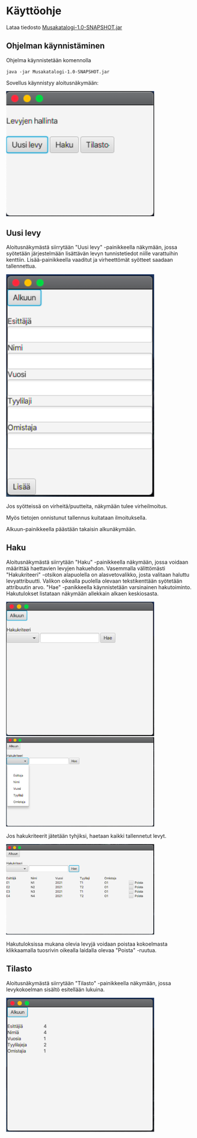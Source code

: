 # Käyttöohje

Lataa tiedosto [Musakatalogi-1.0-SNAPSHOT.jar](https://github.com/SuloKM/ot-harjoitustyo/releases/tag/viikko5)

## Ohjelman käynnistäminen

Ohjelma käynnistetään komennolla

```
java -jar Musakatalogi-1.0-SNAPSHOT.jar
```

Sovellus käynnistyy aloitusnäkymään:

<img src="https://raw.githubusercontent.com/SuloKM/ot-harjoitustyo/master/dokumentaatio/kuvat/alkunakyma.png" width="400">

## Uusi levy

Aloitusnäkymästä siirrytään "Uusi levy" -painikkeella näkymään, jossa syötetään järjestelmään lisättävän
levyn tunnistetiedot niille varattuihin kenttiin. Lisää-painikkeella vaaditut ja virheettömät syötteet 
saadaan tallennettua.

<img src="https://raw.githubusercontent.com/SuloKM/ot-harjoitustyo/master/dokumentaatio/kuvat/uusilevy.png" width="400">

Jos syötteissä on virheitä/puutteita, näkymään tulee virheilmoitus.

Myös tietojen onnistunut tallennus kuitataan ilmoituksella.

Alkuun-painikkeella päästään takaisin alkunäkymään.

## Haku

Aloitusnäkymästä siirrytään "Haku" -painikkeella näkymään, jossa voidaan määrittää haettavien levyjen hakuehdon. Vasemmalla välittömästi "Hakukriteeri" -otsikon alapuolella on alasvetovalikko, josta valitaan haluttu levyattribuutti. Valikon oikealla puolella olevaan tekstikenttään syötetään attribuutin arvo. "Hae" -panikkeella käynnistetään varsinainen hakutoiminto. Hakutulokset listataan näkymään allekkain alkaen keskiosasta.

<img src="https://raw.githubusercontent.com/SuloKM/ot-harjoitustyo/master/dokumentaatio/kuvat/hakunakyma.png" width="400">

<img src="https://raw.githubusercontent.com/SuloKM/ot-harjoitustyo/master/dokumentaatio/kuvat/hakunakyma2.png" width="400">

Jos hakukriteerit jätetään tyhjiksi, haetaan kaikki tallennetut levyt.

<img src="https://raw.githubusercontent.com/SuloKM/ot-harjoitustyo/master/dokumentaatio/kuvat/hakutulokset.png" width="400">

Hakutuloksissa mukana olevia levyjä voidaan poistaa kokoelmasta klikkaamalla tuosrivin oikealla laidalla olevaa "Poista" -ruutua.

## Tilasto

Aloitusnäkymästä siirrytään "Tilasto" -painikkeella näkymään, jossa levykokoelman sisältö esitellään lukuina.

<img src="https://raw.githubusercontent.com/SuloKM/ot-harjoitustyo/master/dokumentaatio/kuvat/tilastonakyma.png" width="400">
